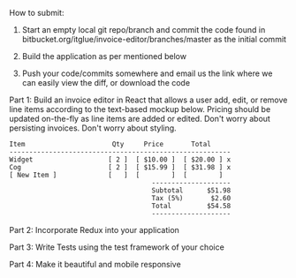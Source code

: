 How to submit:

1. Start an empty local git repo/branch and commit the code found in bitbucket.org/itglue/invoice-editor/branches/master as the initial commit

2. Build the application as per mentioned below

3. Push your code/commits somewhere and email us the link where we can easily view the diff, or download the code


Part 1:
Build an invoice editor in React that allows a user add, edit, or remove line items according to the text-based mockup below. Pricing should be updated on-the-fly as line items are added or edited. Don't worry about persisting invoices. Don't worry about styling.
```
Item                      Qty     Price       Total
--------------------------------------------------------
Widget                   [ 2 ]  [ $10.00 ]  [ $20.00 ] x
Cog                      [ 2 ]  [ $15.99 ]  [ $31.98 ] x
[ New Item ]             [   ]  [        ]  [        ]
                                    --------------------
                                    Subtotal      $51.98
                                    Tax (5%)       $2.60
                                    Total         $54.58
                                    --------------------
```

Part 2:
Incorporate Redux into your application

Part 3:
Write Tests using the test framework of your choice

Part 4:
Make it beautiful and mobile responsive
